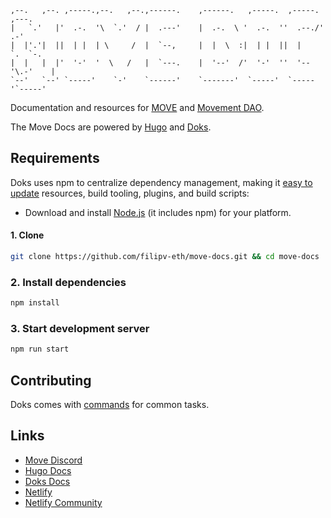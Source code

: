 ```
,--.   ,--. ,-----.,--.   ,--.,------.    ,------.   ,-----.  ,-----. ,---.   
|   `.'   |'  .-.  '\  `.'  / |  .---'    |  .-.  \ '  .-.  ''  .--./'   .-'  
|  |'.'|  ||  | |  | \     /  |  `--,     |  |  \  :|  | |  ||  |    `.  `-.  
|  |   |  |'  '-'  '  \   /   |  `---.    |  '--'  /'  '-'  ''  '--'\.-'    | 
`--'   `--' `-----'    `-'    `------'    `-------'  `-----'  `-----'`-----'  
```

Documentation and resources for [MOVE](https://move.xyz) and [Movement DAO](https://discord.gg/movexyz).

The Move Docs are powered by [Hugo](https://gohugo.io/) and [Doks](https://getdoks.org/).

## Requirements

Doks uses npm to centralize dependency management, making it [easy to update](https://getdoks.org/docs/help/how-to-update/) resources, build tooling, plugins, and build scripts:

- Download and install [Node.js](https://nodejs.org/) (it includes npm) for your platform.

#### 1. Clone

```bash
git clone https://github.com/filipv-eth/move-docs.git && cd move-docs
```

### 2. Install dependencies

```bash
npm install
```

### 3. Start development server

```bash
npm run start
```

## Contributing

Doks comes with [commands](https://getdoks.org/docs/prologue/commands/) for common tasks.

## Links

- [Move Discord](https://discord.gg/movexyz)
- [Hugo Docs](https://gohugo.io/documentation/)
- [Doks Docs](https://getdoks.org/)
- [Netlify](https://docs.netlify.com/)
- [Netlify Community](https://community.netlify.com/)

